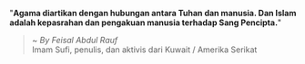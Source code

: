 "**Agama diartikan dengan hubungan antara Tuhan dan manusia. Dan Islam adalah kepasrahan dan pengakuan manusia terhadap Sang Pencipta.**"

> ~ _By Feisal Abdul Rauf_  
Imam Sufi, penulis, dan aktivis dari Kuwait  / Amerika Serikat
